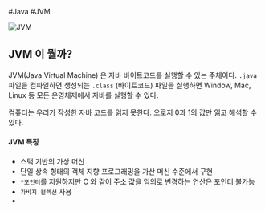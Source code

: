 #Java #JVM

![JVM](https://upload.wikimedia.org/wikipedia/commons/thumb/d/dd/JvmSpec7.png/800px-JvmSpec7.png)


## JVM 이 뭘까?
JVM(Java Virtual Machine) 은 자바 바이트코드를 실행할 수 있는 주체이다. `.java` 파일을 컴파일하면 생성되는 `.class` (바이트코드) 파일을 실행하면 Window, Mac, Linux 등 모든 운영체제에서 자바를 실행할 수 있다. 

컴퓨터는 우리가 작성한 자바 코드를 읽지 못한다. 오로지 0과 1의 값만 읽고 해석할 수 있다.

#### JVM 특징
- 스택 기반의 가상 머신
- 단일 상속 형태의 객체 지향 프로그래밍을 가산 머신 수준에서 구현
- `*포인터`를 지원하지만 C 와 같이 주소 값을 임의로 변경하는 연산은 포인터 불가능
- `가비지 컬렉션` 사용
- 